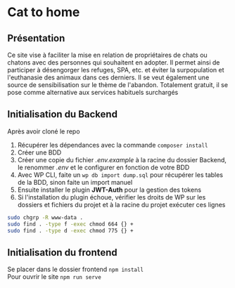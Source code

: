 # Cat to home

## Présentation

Ce site vise à faciliter la mise en relation de propriétaires de chats ou chatons avec des personnes qui souhaitent en adopter.
Il permet ainsi de participer à désengorger les refuges, SPA, etc. et éviter la surpopulation et l'euthanasie des animaux dans ces derniers.
Il se veut également une source de sensibilisation sur le thème de l'abandon.
Totalement gratuit, il se pose comme alternative aux services habituels surchargés

## Initialisation du Backend

Après avoir cloné le repo

1. Récupérer les dépendances avec la commande `composer install`
2. Créer une BDD
3. Créer une copie du fichier _.env.example_ à la racine du dossier Backend, le renommer _.env_ et le configurer en fonction de votre BDD
4. Avec WP CLI, faite un `wp db import dump.sql` pour récupérer les tables de la BDD, sinon faite un import manuel
5. Ensuite installer le plugin __JWT-Auth__ pour la gestion des tokens
6. Si l'installation du plugin échoue, vérifier les droits de WP sur les dossiers et fichiers du projet et à la racine du projet exécuter ces lignes

```bash
sudo chgrp -R www-data .
sudo find . -type f -exec chmod 664 {} +
sudo find . -type d -exec chmod 775 {} +
```

## Initialisation du frontend

Se placer dans le dossier frontend
`npm install`  
Pour ouvrir le site
`npm run serve`